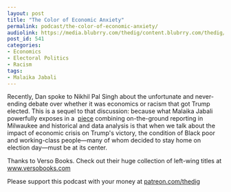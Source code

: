 ```yaml
---
layout: post
title: "The Color of Economic Anxiety"
permalink: podcast/the-color-of-economic-anxiety/
audiolink: https://media.blubrry.com/thedig/content.blubrry.com/thedig/The_Dig_-_EP_159_-_Jabali.mp3
post_id: 541
categories: 
- Economics
- Electoral Politics
- Racism
tags: 
- Malaika Jabali
---
```


Recently, Dan spoke to Nikhil Pal Singh about the unfortunate and never-ending debate over whether it was economics or racism that got Trump elected. This is a sequel to that discussion: because what Malaika Jabali powerfully exposes in a 
[piece](https://www.currentaffairs.org/2018/10/the-color-of-economic-anxiety) combining on-the-ground reporting in Milwaukee and historical and data analysis is that when we talk about the impact of economic crisis on Trump's victory, the condition of Black poor and working-class people—many of whom decided to stay home on election day—must be at its center.

Thanks to Verso Books. Check out their huge collection of left-wing titles at www.versobooks.com

Please support this podcast with your money at [patreon.com/thedig](http://www.patreon.com/TheDig) 